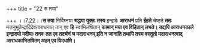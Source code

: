 +++
title = "22 स तया"

+++
।।7.22।।**स तया** निर्विघ्नया **श्रद्धया युक्तः** **तस्य** इन्द्रादेः
**आराधनं** प्रति **ईहते** चेष्टते **ततः** मत्तनुभूतेन्द्रादिदेवताराधनात्
तान् एव **हि** स्वाभिलषितान् **कामान् मया एव विहितान् लभते। यद्यपि
आराधनकाले इन्द्रादयो मदीयाः तनवः तत एव तदर्चनं च मदाराधनम् इति न जानाति
तथापि तस्य वस्तुतो मदाराधनत्वाद् आराधकाभिलषितम् अहम् एव विदधामि।**
